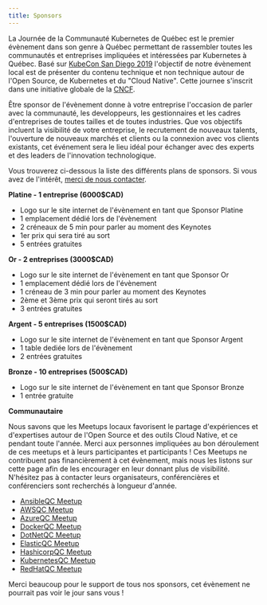 ```yaml
---
title: Sponsors
---
```


La Journée de la Communauté Kubernetes de Québec est le premier évènement dans son genre à Québec permettant de rassembler toutes les communautés et entreprises impliquées et intéressées par Kubernetes à Québec. Basé sur [KubeCon San Diego 2019](https://events.linuxfoundation.org/events/kubecon-cloudnativecon-north-america-2019/) l'objectif de notre évènement local est de présenter du contenu technique et non technique autour de l'Open Source, de Kubernetes et du "Cloud Native". Cette journee s'inscrit dans une initiative globale de la [CNCF](https://www.cncf.io/).

Être sponsor de l'évènement donne à votre entreprise l'occasion de parler avec la communauté, les developpeurs, les gestionnaires et les cadres d'entreprises de toutes tailles et de toutes industries. Que vos objectifs incluent la visibilité de votre entreprise, le recrutement de nouveaux talents, l'ouverture de nouveaux marchés et clients ou la connexion avec vos clients existants, cet événement sera le lieu idéal pour échanger avec des experts et des leaders de l'innovation technologique.

Vous trouverez ci-dessous la liste des différents plans de sponsors. Si vous avez de l'intérêt, [merci de nous contacter](contact.md).

**Platine - 1 entreprise (6000$CAD)**

* Logo sur le site internet de l'évènement en tant que Sponsor Platine
* 1 emplacement dédié lors de l'évènement
* 2 créneaux de 5 min pour parler au moment des Keynotes
* 1er prix qui sera tiré au sort
* 5 entrées gratuites

**Or - 2 entreprises (3000$CAD)**

* Logo sur le site internet de l'évènement en tant que Sponsor Or
* 1 emplacement dédié lors de l'évènement
* 1 créneau de 3 min pour parler au moment des Keynotes
* 2ème et 3ème prix qui seront tirés au sort
* 3 entrées gratuites

**Argent - 5 entreprises (1500$CAD)**

* Logo sur le site internet de l'évènement en tant que Sponsor Argent
* 1 table dediée lors de l'évènement
* 2 entrées gratuites

**Bronze - 10 entreprises (500$CAD)**

* Logo sur le site internet de l'évènement en tant que Sponsor Bronze
* 1 entrée gratuite

**Communautaire**

Nous savons que les Meetups locaux favorisent le partage d'expériences et d'expertises autour de l'Open Source et des outils Cloud Native, et ce pendant toute l'année. Merci aux personnes impliquées au bon déroulement de ces meetups et à leurs participantes et participants ! Ces Meetups ne contribuent pas financièrement à cet évènement, mais nous les listons sur cette page afin de les encourager en leur donnant plus de visibilité. N'hésitez pas à contacter leurs organisateurs, conférencières et conférenciers sont recherchés à longueur d'année.

* [AnsibleQC Meetup](https://www.meetup.com/Ansible-Quebec/)
* [AWSQC Meetup](https://www.meetup.com/QuebecCity-AWS-User-Group/)
* [AzureQC Meetup](https://www.meetup.com/AzureQC/)
* [DockerQC Meetup](https://www.meetup.com/Docker-Quebec-Meetup/)
* [DotNetQC Meetup](https://www.meetup.com/DotNet-Quebec/)
* [ElasticQC Meetup](https://www.meetup.com/Elastic-Quebec-City-User-Group/)
* [HashicorpQC Meetup](https://www.meetup.com/Quebec-City-HashiCorp-User-Group/)
* [KubernetesQC Meetup](https://www.meetup.com/Kubernetes-Quebec/)
* [RedHatQC Meetup](https://www.meetup.com/RHUGQuebec/)

Merci beaucoup pour le support de tous nos sponsors, cet évènement ne pourrait pas voir le jour sans vous !